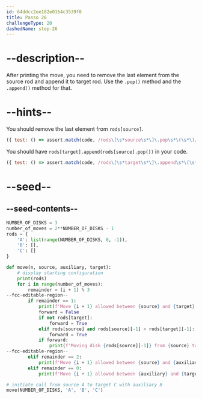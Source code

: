 ```yaml
---
id: 64ddcc2ee182e0164c3539f8
title: Passo 26
challengeType: 20
dashedName: step-26
---
```


# --description--

After printing the move, you need to remove the last element from the source rod and append it to target rod. Use the `.pop()` method and the `.append()` method for that.

# --hints--

You should remove the last element from `rods[source]`.

```js
({ test: () => assert.match(code, /rods\[\s*source\s*\]\.pop\s*\(\s*\)/) })
```

You should have `rods[target].append(rods[source].pop())` in your code.

```js
({ test: () => assert.match(code, /rods\[\s*target\s*\]\.append\s*\(\s*rods\[\s*source\s*\]\.pop\s*\(\s*\)\s*\)/) })
```

# --seed--

## --seed-contents--

```py
NUMBER_OF_DISKS = 3
number_of_moves = 2**NUMBER_OF_DISKS - 1
rods = {
    'A': list(range(NUMBER_OF_DISKS, 0, -1)),
    'B': [],
    'C': []
}

def move(n, source, auxiliary, target):
    # display starting configuration
    print(rods)
    for i in range(number_of_moves):
        remainder = (i + 1) % 3
--fcc-editable-region--
        if remainder == 1:
            print(f'Move {i + 1} allowed between {source} and {target}')
            forward = False
            if not rods[target]:
                forward = True
            elif rods[source] and rods[source][-1] < rods[target][-1]:
                forward = True
            if forward:
                print(f'Moving disk {rods[source][-1]} from {source} to {target}')
--fcc-editable-region--
        elif remainder == 2:
            print(f'Move {i + 1} allowed between {source} and {auxiliary}')
        elif remainder == 0:
            print(f'Move {i + 1} allowed between {auxiliary} and {target}')

# initiate call from source A to target C with auxiliary B
move(NUMBER_OF_DISKS, 'A', 'B', 'C')
```
